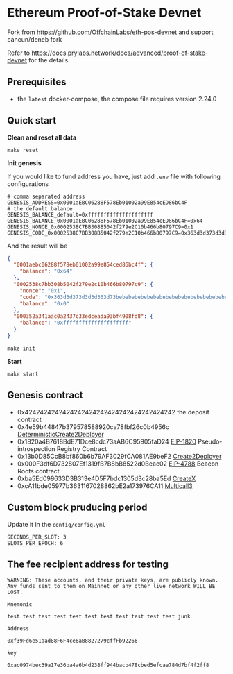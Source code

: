 # Ethereum Proof-of-Stake Devnet

Fork from https://github.com/OffchainLabs/eth-pos-devnet and support cancun/deneb fork

Refer to https://docs.prylabs.network/docs/advanced/proof-of-stake-devnet for the details

## Prerequisites

- the `latest` docker-compose, the compose file requires version 2.24.0

## Quick start

**Clean and reset all data**

```
make reset
```

**Init genesis**

If you would like to fund address you have, just add `.env` file with following configurations

```
# comma separated address
GENESIS_ADDRESS=0x0001aEBC06288F578Eb01002a99E854cED86bC4F
# the default balance
GENESIS_BALANCE_default=0xfffffffffffffffffffff
GENESIS_BALANCE_0x0001aEBC06288F578Eb01002a99E854cED86bC4F=0x64
GENESIS_NONCE_0x0002538C7BB308B5042f279e2C10b466b80797C9=0x1
GENESIS_CODE_0x0002538C7BB308B5042f279e2C10b466b80797C9=0x363d3d373d3d3d363d73bebebebebebebebebebebebebebebebebebebebe5af43d82803e903d91602b57fd5bf3
```

And the result will be

```json
{
  "0001aebc06288f578eb01002a99e854ced86bc4f": {
    "balance": "0x64"
  },
  "0002538c7bb308b5042f279e2c10b466b80797c9": {
    "nonce": "0x1",
    "code": "0x363d3d373d3d3d363d73bebebebebebebebebebebebebebebebebebebebe5af43d82803e903d91602b57fd5bf3",
    "balance": "0x0"
  },
  "000352a341aac0a2437c33edceada93bf4908fd8": {
    "balance": "0xfffffffffffffffffffff"
  }
}
```

```
make init
```

**Start**

```
make start
```

## Genesis contract

- 0x4242424242424242424242424242424242424242 the deposit contract
- 0x4e59b44847b379578588920ca78fbf26c0b4956c [DeterministicCreate2Deployer](https://github.com/Arachnid/deterministic-deployment-proxy)
- 0x1820a4B7618BdE71Dce8cdc73aAB6C95905faD24 [EIP-1820](https://eips.ethereum.org/EIPS/eip-1820) Pseudo-introspection Registry Contract
- 0x13b0D85CcB8bf860b6b79AF3029fCA081AE9beF2 [Create2Deployer](https://optimistic.etherscan.io/address/0x13b0D85CcB8bf860b6b79AF3029fCA081AE9beF2#code)
- 0x000F3df6D732807Ef1319fB7B8bB8522d0Beac02 [EIP-4788](https://eips.ethereum.org/EIPS/eip-4788) Beacon Roots contract
- 0xba5Ed099633D3B313e4D5F7bdc1305d3c28ba5Ed [CreateX](https://github.com/pcaversaccio/createx)
- 0xcA11bde05977b3631167028862bE2a173976CA11 [Multicall3](https://www.multicall3.com/)

## Custom block pruducing period

Update it in the `config/config.yml`

```
SECONDS_PER_SLOT: 3
SLOTS_PER_EPOCH: 6
```

## The fee recipient address for testing

```
WARNING: These accounts, and their private keys, are publicly known.
Any funds sent to them on Mainnet or any other live network WILL BE LOST.

Mnemonic

test test test test test test test test test test test junk

Address

0xf39Fd6e51aad88F6F4ce6aB8827279cffFb92266

key

0xac0974bec39a17e36ba4a6b4d238ff944bacb478cbed5efcae784d7bf4f2ff8
```
